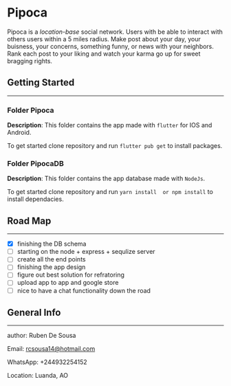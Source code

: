 # Pipoca

Pipoca is a *location-base* social network. Users with be able to interact with others users within a 5 miles radius. Make post about your day, your buisness, your concerns, something funny, or news with your neighbors. Rank each post to your liking and watch your karma go up for sweet bragging rights.  

## Getting Started

___

### Folder Pipoca
**Description**: This folder contains the app made with `flutter` for IOS and Android. 

To get started clone repository and run `flutter pub get` to install packages.

### Folder PipocaDB
**Description**: This folder contains the app database made with `NodeJs`.

To get started clone repository and run `yarn install  or npm install` to install dependacies.



## Road Map
___

 - [x] finishing the DB schema
 - [ ] starting on the node + express + sequlize server
 - [ ] create all the end points 
 - [ ] finishing the app design 
 - [ ] figure out best solution for refratoring 
 - [ ] upload app to app and google store
 - [ ] nice to have a chat functionality down the road
  
## General Info
___
author: Ruben De Sousa

Email: rcsousa14@hotmail.com

WhatsApp: +244932254152 

Location: Luanda, AO

